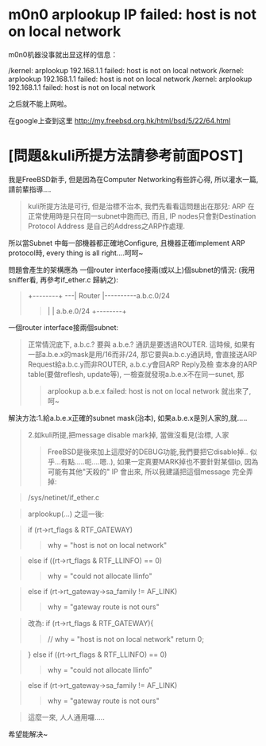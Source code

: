 # m0n0  arplookup IP failed: host is not on local network #

m0n0机器没事就出显这样的信息：

/kernel: arplookup 192.168.1.1 failed: host is not on local network
/kernel: arplookup 192.168.1.1 failed: host is not on local network
/kernel: arplookup 192.168.1.1 failed: host is not on local network

之后就不能上网啦。



在google上查到这里 http://my.freebsd.org.hk/html/bsd/5/22/64.html



# [問題&kuli所提方法請參考前面POST] #
我是FreeBSD新手, 但是因為在Computer Networking有些許心得, 所以灌水一篇,
請前輩指導....

> kuli所提方法是可行, 但是治標不治本,  我們先看看這問題出在那兒:
ARP 在正常使用時是只在同一subnet中跑而已, 而且,  IP nodes只會對Destination
Protocol Address 是自己的Address之ARP作處理.

所以當Subnet 中每一部機器都正確地Configure, 且機器正確implement ARP protocol時,
every thing is all right....呵呵~

問題會產生的架構應為 一個router interface接兩(或以上)個subnet的情況:
(我用sniffer看, 再參考if\_ether.c 歸納之):

> +--------+
> ---| Router |----------a.b.c.0/24
> > |        |          a.b.e.0/24
> > +--------+

一個router interface接兩個subnet:


> 正常情況底下, a.b.c.? 要與 a.b.e.? 通訊是要透過ROUTER.
> 這時候, 如果有一部a.b.e.x的mask是用/16而非/24, 那它要與a.b.c.y通訊時,
會直接送ARP Request給a.b.c.y而非ROUTER, a.b.c.y會回ARP Reply及檢
查本身的ARP table(要做reflesh, update等), 一檢查就發現a.b.e.x不在同一sunet,
那
> > arplookup a.b.e.x failed: host is not on local network
就出來了, 呵~

解決方法:1.給a.b.e.x正確的subnet mask(治本), 如果a.b.e.x是別人家的,就.....

> 2.如kuli所提,把message disable mark掉, 當做沒看見(治標, 人家
> > FreeBSD是後來加上這麼好的DEBUG功能,我們要把它disable掉..
> > 似乎...有點.....呃....嗯..), 如果一定真要MARK掉也不要針對某個ip,
> > 因為可能有其他"天殺的" IP 會出來, 所以我建議把這個message
> > 完全弄掉:


> /sys/netinet/if\_ether.c

> arplookup(...) 之這一後:

> if (rt->rt\_flags & RTF\_GATEWAY)
> > why = "host is not on local network"

> else if ((rt->rt\_flags & RTF\_LLINFO) == 0)
> > why = "could not allocate llinfo"

> else if (rt->rt\_gateway->sa\_family != AF\_LINK)
> > why = "gateway route is not ours"

> 改為:
> if (rt->rt\_flags & RTF\_GATEWAY){
> > // why = "host is not on local network"
> > return 0;

> }
> else if ((rt->rt\_flags & RTF\_LLINFO) == 0)
> > why = "could not allocate llinfo"

> else if (rt->rt\_gateway->sa\_family != AF\_LINK)
> > why = "gateway route is not ours"


> 這麼一來, 人人通用囉.....


希望能解决~